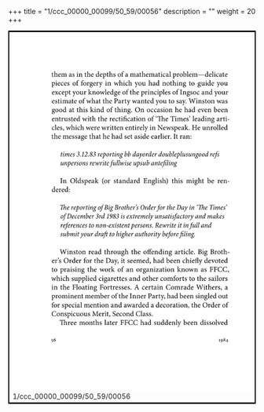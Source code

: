 +++
title = "1/ccc_00000_00099/50_59/00056"
description = ""
weight = 20
+++

<table style="border:2px solid black;max-width:800px;max-height:800px;" 
><tr><td>
<img class="center-fit-jpg"
src="/jpg_/out_jpg_1984__056.jpg">
1/ccc_00000_00099/50_59/00056
</img></td></tr></table>
